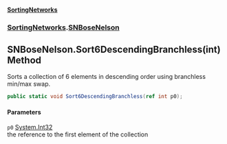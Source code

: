 #### [SortingNetworks](index.md 'index')
### [SortingNetworks](SortingNetworks.md 'SortingNetworks').[SNBoseNelson](SortingNetworks_SNBoseNelson.md 'SortingNetworks.SNBoseNelson')
## SNBoseNelson.Sort6DescendingBranchless(int) Method
Sorts a collection of 6 elements in descending order using branchless min/max swap.  
```csharp
public static void Sort6DescendingBranchless(ref int p0);
```
#### Parameters
<a name='SortingNetworks_SNBoseNelson_Sort6DescendingBranchless(int)_p0'></a>
`p0` [System.Int32](https://docs.microsoft.com/en-us/dotnet/api/System.Int32 'System.Int32')  
the reference to the first element of the collection
  
